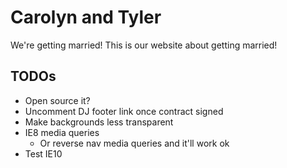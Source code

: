 # Carolyn and Tyler
We're getting married! This is our website about getting married! 

## TODOs
- Open source it?
- Uncomment DJ footer link once contract signed
- Make backgrounds less transparent
- IE8 media queries
  - Or reverse nav media queries and it'll work ok
- Test IE10

